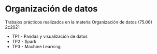 # Organización de datos

Trabajos prácticos realizados en la materia Organización de datos (75.06) 2c2021

* TP1 - Pandas y visualización de datos
* TP2 - Spark
* TP3 - Machine Learning
